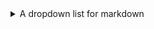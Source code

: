 <details><summary>A dropdown list for markdown</summary>

   1. Hello
   2. World
   
   | Test table | version |
   |-|-|
   | Hello | World |

</details>
